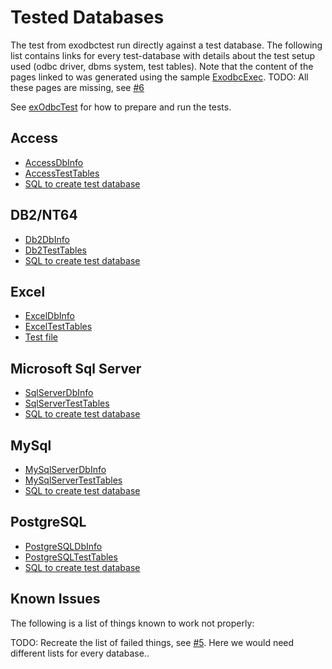 # Tested Databases
The test from exodbctest run directly against a test database. The following list contains links for every test-database with details about the test setup used (odbc driver, dbms system, test tables). Note that the content of the pages linked to was generated using the sample [ExodbcExec](/samples/ExodbcExec/). TODO: All these pages are missing, see [#6](/../../issues/6)

See [exOdbcTest](exOdbcTest.md) for how to prepare and run the tests.

## Access
* [AccessDbInfo](AccessDbInfo.md)
* [AccessTestTables](AccessTestTables.md)
* [SQL to create test database](/test/sql/Access)

## DB2/NT64
* [Db2DbInfo](Db2DbInfo.md)
* [Db2TestTables](Db2TestTables.md)
* [SQL to create test database](/test/sql/DB2)

## Excel
* [ExcelDbInfo](ExcelDbInfo.md)
* [ExcelTestTables](ExcelTestTables.md)
* [Test file](/test/db/excel/excelTest.xls)

## Microsoft Sql Server
* [SqlServerDbInfo](SqlServerDbInfo)
* [SqlServerTestTables](SqlServerTestTables.md)
* [SQL to create test database](/test/sql/SqlServer)

## MySql
* [MySqlServerDbInfo](MySqlServerDbInfo.md)
* [MySqlServerTestTables](MySqlServerTestTables.md)
* [SQL to create test database](/test/sql/MySql)

## PostgreSQL
* [PostgreSQLDbInfo](PostgreSQLDbInfo.md)
* [PostgreSQLTestTables](PostgreSQLTestTables.md)
* [SQL to create test database](/test/sql/PostgreSQL)

## Known Issues
The following is a list of things known to work not properly:

TODO: Recreate the list of failed things, see [#5](/../../issues/5). Here we would need different lists for every database..
